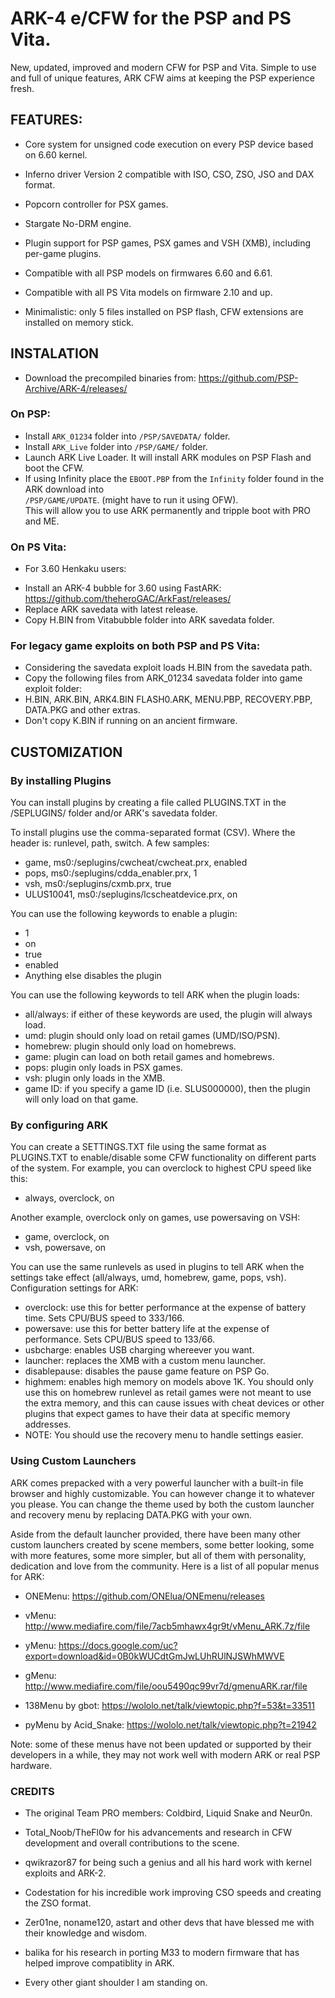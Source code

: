 # ARK-4 e/CFW for the PSP and PS Vita.

New, updated, improved and modern CFW for PSP and Vita.
Simple to use and full of unique features, ARK CFW aims at keeping the PSP experience fresh.

## FEATURES:

- Core system for unsigned code execution on every PSP device based on 6.60 kernel.

- Inferno driver Version 2 compatible with ISO, CSO, ZSO, JSO and DAX format.

- Popcorn controller for PSX games.

- Stargate No-DRM engine.

- Plugin support for PSP games, PSX games and VSH (XMB), including per-game plugins.

- Compatible with all PSP models on firmwares 6.60 and 6.61.

- Compatible with all PS Vita models on firmware 2.10 and up.

- Minimalistic: only 5 files installed on PSP flash, CFW extensions are installed on memory stick.



## INSTALATION

- Download the precompiled binaries from: https://github.com/PSP-Archive/ARK-4/releases/

### On PSP:
- Install `ARK_01234` folder into `/PSP/SAVEDATA/` folder.
- Install `ARK_Live` folder into `/PSP/GAME/` folder.
- Launch ARK Live Loader. It will install ARK modules on PSP Flash and boot the CFW.
- If using Infinity place the `EBOOT.PBP` from the `Infinity` folder found in the ARK download into \
`/PSP/GAME/UPDATE`. (might have to run it using OFW). \
  This will allow you to use ARK permanently and tripple boot with PRO and ME.

### On PS Vita:
* For 3.60 Henkaku users:
- Install an ARK-4 bubble for 3.60 using FastARK: https://github.com/theheroGAC/ArkFast/releases/
- Replace ARK savedata with latest release.
- Copy H.BIN from Vitabubble folder into ARK savedata folder.


### For legacy game exploits on both PSP and PS Vita:
- Considering the savedata exploit loads H.BIN from the savedata path.
- Copy the following files from ARK_01234 savedata folder into game exploit folder:
- H.BIN, ARK.BIN, ARK4.BIN FLASH0.ARK, MENU.PBP, RECOVERY.PBP, DATA.PKG and other extras.
- Don't copy K.BIN if running on an ancient firmware.


## CUSTOMIZATION

### By installing Plugins
You can install plugins by creating a file called PLUGINS.TXT in the /SEPLUGINS/ folder and/or ARK's savedata folder.

To install plugins use the comma-separated format (CSV).
Where the header is: runlevel, path, switch.
A few samples:
- game, ms0:/seplugins/cwcheat/cwcheat.prx, enabled
- pops, ms0:/seplugins/cdda_enabler.prx, 1
- vsh, ms0:/seplugins/cxmb.prx, true
- ULUS10041, ms0:/seplugins/lcscheatdevice.prx, on

You can use the following keywords to enable a plugin:
- 1
- on
- true
- enabled
- Anything else disables the plugin

You can use the following keywords to tell ARK when the plugin loads:
- all/always: if either of these keywords are used, the plugin will always load.
- umd: plugin should only load on retail games (UMD/ISO/PSN).
- homebrew: plugin should only load on homebrews.
- game: plugin can load on both retail games and homebrews.
- pops: plugin only loads in PSX games.
- vsh: plugin only loads in the XMB.
- game ID: if you specify a game ID (i.e. SLUS000000), then the plugin will only load on that game.




### By configuring ARK

You can create a SETTINGS.TXT file using the same format as PLUGINS.TXT to enable/disable some CFW functionality on different parts of the system.
For example, you can overclock to highest CPU speed like this:
- always, overclock, on

Another example, overclock only on games, use powersaving on VSH:
- game, overclock, on
- vsh, powersave, on

You can use the same runlevels as used in plugins to tell ARK when the settings take effect (all/always, umd, homebrew, game, pops, vsh).
Configuration settings for ARK:

- overclock: use this for better performance at the expense of battery time. Sets CPU/BUS speed to 333/166.
- powersave: use this for better battery life at the expense of performance. Sets CPU/BUS speed to 133/66.
- usbcharge: enables USB charging whereever you want.
- launcher: replaces the XMB with a custom menu launcher.
- disablepause: disables the pause game feature on PSP Go.
- highmem: enables high memory on models above 1K.
 You should only use this on homebrew runlevel as retail games were not meant to use the extra memory,
 and this can cause issues with cheat devices or other plugins that expect games to have their data at specific memory addresses.
- NOTE: You should use the recovery menu to handle settings easier.


### Using Custom Launchers
ARK comes prepacked with a very powerful launcher with a built-in file browser and highly customizable. You can however change it to whatever you please. You can change the theme used by both the custom launcher and recovery menu by replacing DATA.PKG with your own.


Aside from the default launcher provided, there have been many  other custom launchers created by scene members, some better looking, some with more features, some more simpler, but all of them with personality, dedication and love from the community. Here is a list of all popular menus for ARK:


- ONEMenu: https://github.com/ONElua/ONEmenu/releases

- vMenu: http://www.mediafire.com/file/7acb5mhawx4gr9t/vMenu_ARK.7z/file

- yMenu: https://docs.google.com/uc?export=download&id=0B0kWUCdtGmJwLUhRUlNJSWhMWVE

- gMenu: http://www.mediafire.com/file/oou5490qc99vr7d/gmenuARK.rar/file

- 138Menu by gbot: https://wololo.net/talk/viewtopic.php?f=53&t=33511

- pyMenu by Acid_Snake: https://wololo.net/talk/viewtopic.php?t=21942


Note: some of these menus have not been updated or supported by their developers in a while, they may not work well with modern ARK or real PSP hardware.


### CREDITS
- The original Team PRO members: Coldbird, Liquid Snake and Neur0n.

- Total_Noob/TheFl0w for his advancements and research in CFW development and overall contributions to the scene.

- qwikrazor87 for being such a genius and all his hard work with kernel exploits and ARK-2.

- Codestation for his incredible work improving CSO speeds and creating the ZSO format.

- Zer01ne, noname120, astart and other devs that have blessed me with their knowledge and wisdom.

- balika for his research in porting M33 to modern firmware that has helped improve compatiblity in ARK.

- Every other giant shoulder I am standing on.

